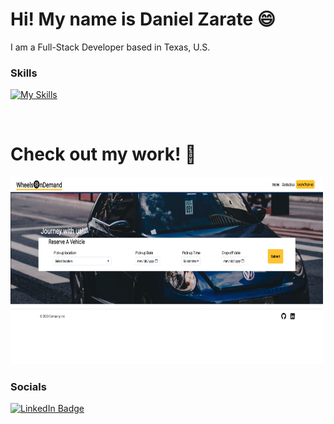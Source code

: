 <!--
**Ch40s1/Ch40s1** is a ✨ _special_ ✨ repository because its `README.md` (this file) appears on your GitHub profile.

Here are some ideas to get you started:

- 🔭 I’m currently working on ...
- 🌱 I’m currently learning ...
- 👯 I’m looking to collaborate on ...
- 🤔 I’m looking for help with ...
- 💬 Ask me about ...
- 📫 How to reach me: ...
- 😄 Pronouns: ...
- ⚡ Fun fact: ...
-->
Hi! My name is Daniel Zarate 😄
========================================================================================================================================

I am a Full-Stack Developer based in Texas, U.S.
<br/>

### Skills

[![My Skills](https://skillicons.dev/icons?i=html,css,tailwind,bootstrap,js,mongodb,express,react,nodejs,apollo,graphql)](https://skillicons.dev)

<br/>

# Check out my work! 💯
[<img src="./img/wheelsOnDemand.png" alt="websiteImage" width="500px" height="300">](https://wheels-on-demand-83c5de82a3da.herokuapp.com/)



### Socials

<div id="badges">
  <a href="https://www.linkedin.com/in/daniel-zarate-66816113b/">
    <img src="https://img.shields.io/badge/LinkedIn-blue?style=for-the-badge&logo=linkedin&logoColor=white" alt="LinkedIn Badge"/>
  </a>
</div>
